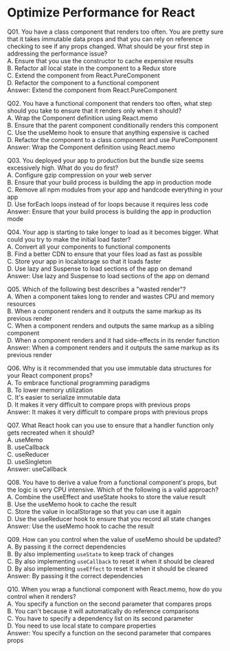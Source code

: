 Optimize Performance for React
==============================

Q01. You have a class component that renders too often. You are pretty sure that it takes immutable data props and that you can rely on reference checking to see if any props changed. What should be your first step in addressing the performance issue?  
A. Ensure that you use the constructor to cache expensive results  
B. Refactor all local state in the component to a Redux store  
C. Extend the component from React.PureComponent  
D. Refactor the component to a functional component  
Answer: Extend the component from React.PureComponent  

Q02. You have a functional component that renders too often, what step should you take to ensure that it renders only when it should?  
A. Wrap the Component definition using React.memo  
B. Ensure that the parent component conditionally renders this component  
C. Use the useMemo hook to ensure that anything expensive is cached  
D. Refactor the component to a class component and use PureComponent  
Answer: Wrap the Component definition using React.memo  

Q03. You deployed your app to production but the bundle size seems excessively high. What do you do first?  
A. Configure gzip compression on your web server  
B. Ensure that your build process is building the app in production mode  
C. Remove all npm modules from your app and handcode everything in your app  
D. Use forEach loops instead of for loops because it requires less code  
Answer: Ensure that your build process is building the app in production mode  

Q04. Your app is starting to take longer to load as it becomes bigger. What could you try to make the initial load faster?  
A. Convert all your components to functional components  
B. Find a better CDN to ensure that your files load as fast as possible  
C. Store your app in localstorage so that it loads faster  
D. Use lazy and Suspense to load sections of the app on demand  
Answer: Use lazy and Suspense to load sections of the app on demand  

Q05. Which of the following best describes a "wasted render"?  
A. When a component takes long to render and wastes CPU and memory resources  
B. When a component renders and it outputs the same markup as its previous render  
C. When a component renders and outputs the same markup as a sibling component  
D. When a component renders and it had side-effects in its render function  
Answer: When a component renders and it outputs the same markup as its previous render  

Q06. Why is it recommended that you use immutable data structures for your React component props?  
A. To embrace functional programming paradigms  
B. To lower memory utilization  
C. It's easier to serialize immutable data  
D. It makes it very difficult to compare props with previous props  
Answer: It makes it very difficult to compare props with previous props  

Q07. What React hook can you use to ensure that a handler function only gets recreated when it should?  
A. useMemo  
B. useCallback  
C. useReducer  
D. useSingleton  
Answer: useCallback  

Q08. You have to derive a value from a functional component's props, but the logic is very CPU intensive. Which of the following is a valid approach?  
A. Combine the useEffect and useState hooks to store the value result  
B. Use the useMemo hook to cache the result  
C. Store the value in localStorage so that you can use it again  
D. Use the useReducer hook to ensure that you record all state changes  
Answer: Use the useMemo hook to cache the result  

Q09. How can you control when the value of useMemo should be updated?  
A. By passing it the correct dependencies  
B. By also implementing `useState` to keep track of changes  
C. By also implementing `useCallback` to reset it when it should be cleared  
D. By also implementing `useEffect` to reset it when it should be cleared  
Answer: By passing it the correct dependencies  

Q10. When you wrap a functional component with React.memo, how do you control when it renders?  
A. You specify a function on the second parameter that compares props  
B. You can't because it will automatically do reference comparisons  
C. You have to specify a dependency list on its second parameter  
D. You need to use local state to compare properties  
Answer: You specify a function on the second parameter that compares props  